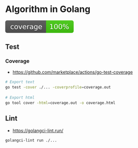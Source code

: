 # Algorithm in Golang
![coverage](https://raw.githubusercontent.com/sumiredc/algo/badges/.badges/main/coverage.svg)

## Test 

### Coverage
- https://github.com/marketplace/actions/go-test-coverage

```sh
# Export text
go test -cover ./... -coverprofile=coverage.out

# Export html
go tool cover -html=coverage.out -o coverage.html
```

## Lint
- https://golangci-lint.run/

```sh
golangci-lint run ./...
```
